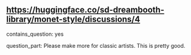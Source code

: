 ## https://huggingface.co/sd-dreambooth-library/monet-style/discussions/4

contains_question: yes

question_part: Please make more for classic artists. This is pretty good.
